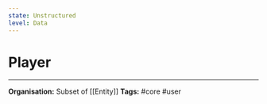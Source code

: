 ```yaml
---
state: Unstructured
level: Data
---
```



# Player


___
**Organisation:** Subset of [[Entity]]
**Tags:** #core #user